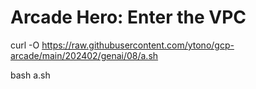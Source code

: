 # Arcade Hero: Enter the VPC
curl -O https://raw.githubusercontent.com/ytono/gcp-arcade/main/202402/genai/08/a.sh

bash a.sh
